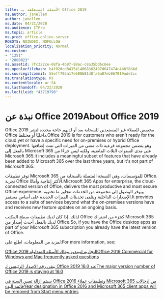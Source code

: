```yaml
---
title: الأسئلة المتعلقة بـ Office 2019
ms.author: janellem
author: janellem
ms.date: 04/21/2020
ms.audience: ITPro
ms.topic: article
ms.prod: office-online-server
ROBOTS: NOINDEX, NOFOLLOW
localization_priority: Normal
ms.custom:
- "1251"
- "2000023"
ms.assetid: 7fc322ce-08fa-4b87-98ac-c8a35bd6c8ee
ms.openlocfilehash: b4f02dcd8415414068b62497d647474c4b8f8d4d
ms.sourcegitcommit: 55eff703a17e500681d8fa6a87eb067019ade3cc
ms.translationtype: MT
ms.contentlocale: ar-SA
ms.lasthandoff: 04/22/2020
ms.locfileid: "43719790"
---
```

# <a name="about-office-2019"></a><span data-ttu-id="cdf18-102">نبذة عن Office 2019</span><span class="sxs-lookup"><span data-stu-id="cdf18-102">About Office 2019</span></span>

<span data-ttu-id="cdf18-103">Office 2019 مخصص للعملاء غير المستعدين للسحابة بعد أو لديهم حاجة محددة لنشر Office داخليًا أو مختلط.</span><span class="sxs-lookup"><span data-stu-id="cdf18-103">Office 2019 is for customers who aren't ready for the cloud yet or have a specific need for on-premises or hybrid Office deployment.</span></span> <span data-ttu-id="cdf18-104">وهو يتضمن مجموعة فرعية ذات معنى من الميزات التي تمت إضافتها بالفعل إلى Microsoft 365 على مدى السنوات الثلاث الماضية، ولكنه ليس جزءًا من Microsoft 365.</span><span class="sxs-lookup"><span data-stu-id="cdf18-104">It includes a meaningful subset of features that have already been added to Microsoft 365 over the last three years, but it's not part of Microsoft 365.</span></span>
  
<span data-ttu-id="cdf18-105">توفر تطبيقات Microsoft 365 للمؤسسات، وهي النسخة المتصلة بالسحابة من Office، تجربة Office الأكثر إنتاجية وأمانًا.</span><span class="sxs-lookup"><span data-stu-id="cdf18-105">Microsoft 365 Apps for enterprise, the cloud-connected version of Office, delivers the most productive and most secure Office experience.</span></span> <span data-ttu-id="cdf18-106">ويوفر الوصول إلى مجموعة من الخدمات تتجاوز ما تحتويه الإصدارات الداخلية ويتلقى تحديثات الميزات الجديدة على أساس مستمر.</span><span class="sxs-lookup"><span data-stu-id="cdf18-106">It provides access to a suite of services beyond what the on-premises versions have and receives new feature updates on an ongoing basis.</span></span>
  
<span data-ttu-id="cdf18-107">لذلك، إذا كان لديك تطبيقات سطح المكتب Office كجزء من اشتراك Microsoft 365 لديك بالفعل أحدث إصدار من Office.</span><span class="sxs-lookup"><span data-stu-id="cdf18-107">So, if you have the Office desktop apps as part of your Microsoft 365 subscription you already have the latest version of Office.</span></span>
  
<span data-ttu-id="cdf18-108">لمزيد من المعلومات، اطلع على:</span><span class="sxs-lookup"><span data-stu-id="cdf18-108">For more information, see:</span></span>
  
[<span data-ttu-id="cdf18-109">Office 2019 التجارية لويندوز وماك الأسئلة المتداولة</span><span class="sxs-lookup"><span data-stu-id="cdf18-109">Office 2019 Commercial for Windows and Mac frequently asked questions</span></span>](https://support.microsoft.com/help/4133312)
  
[<span data-ttu-id="cdf18-110">يبقى رقم الإصدار الرئيسي لـ Office 2019 عند 16.0</span><span class="sxs-lookup"><span data-stu-id="cdf18-110">The major version number of Office 2019 is staying at 16.0</span></span>](https://docs.microsoft.com/deployoffice/office2019/overview)
  
[<span data-ttu-id="cdf18-111">سيتم إزالة تعيين السنة في Office 2016 وتطبيقات عملاء Microsoft 365 من إدخالات قائمة البدء</span><span class="sxs-lookup"><span data-stu-id="cdf18-111">Year designation in Office 2016 and Microsoft 365 client apps will be removed from Start menu entries</span></span>](https://support.office.com/article/8fe5e052-76d2-49de-af30-2e84ed3da907?wt.mc_id=Alchemy_ClientDIA)
  